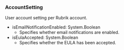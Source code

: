 ### AccountSetting
User account setting per Rubrik account.

- isEmailNotificationEnabled: System.Boolean
  - Specifies whether email notifications are enabled.
- isEulaAccepted: System.Boolean
  - Specifies whether the EULA has been accepted.
